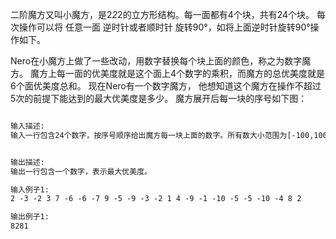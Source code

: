 二阶魔方又叫小魔方，是2*2*2的立方形结构。每一面都有4个块，共有24个块。
每次操作可以将 任意一面 逆时针或者顺时针 旋转90°，如将上面逆时针旋转90°操作如下。

Nero在小魔方上做了一些改动，用数字替换每个块上面的颜色，称之为数字魔方。
魔方上每一面的优美度就是这个面上4个数字的乘积，而魔方的总优美度就是6个面优美度总和。
现在Nero有一个数字魔方，
他想知道这个魔方在操作不超过5次的前提下能达到的最大优美度是多少。
魔方展开后每一块的序号如下图：

```html

输入描述:
输入一行包含24个数字，按序号顺序给出魔方每一块上面的数字。所有数大小范围为[-100,100]。


输出描述:
输出一行包含一个数字，表示最大优美度。

输入例子1:
2 -3 -2 3 7 -6 -6 -7 9 -5 -9 -3 -2 1 4 -9 -1 -10 -5 -5 -10 -4 8 2

输出例子1:
8281

```